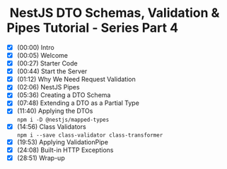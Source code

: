 #  NestJS DTO Schemas, Validation & Pipes Tutorial - Series Part 4

- [x] (00:00) Intro
- [x] (00:05) Welcome
- [x] (00:27) Starter Code
- [x] (00:44) Start the Server
- [x] (01:12) Why We Need Request Validation
- [x] (02:06) NestJS Pipes
- [x] (05:36) Creating a DTO Schema
- [x] (07:48) Extending a DTO as a Partial Type
- [x] (11:40) Applying the DTOs\
  `npm i -D @nestjs/mapped-types`
- [x] (14:56) Class Validators\
  `npm i --save class-validator class-transformer`
- [x] (19:53) Applying ValidationPipe
- [x] (24:08) Built-in HTTP Exceptions
- [x] (28:51) Wrap-up
